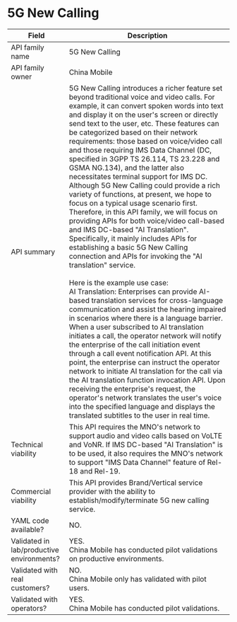 ﻿# 5G New Calling

| **Field** | Description | 
| ---- | ----- |
| API family name | 5G New Calling |
| API family owner | China Mobile |
| API summary |5G New Calling introduces a richer feature set beyond traditional voice and video calls. For example, it can convert spoken words into text and display it on the user's screen or directly send text to the user, etc. These features can be categorized based on their network requirements: those based on voice/video call and those requiring IMS Data Channel (DC, specified in 3GPP TS 26.114, TS 23.228 and GSMA NG.134), and the latter also necessitates terminal support for IMS DC. Although 5G New Calling could provide a rich variety of functions, at present, we hope to focus on a typical usage scenario first. Therefore, in this API family, we will focus on providing APIs for both voice/video call-based and IMS DC-based "AI Translation". Specifically, it mainly includes APIs for establishing a basic 5G New Calling connection and APIs for invoking the "AI translation" service.<br><br>Here is the example use case:<br>AI Translation: Enterprises can provide AI-based translation services for cross-language communication and assist the hearing impaired in scenarios where there is a language barrier. When a user subscribed to AI translation initiates a call, the operator network will notify the enterprise of the call initiation event through a call event notification API. At this point, the enterprise can instruct the operator network to initiate AI translation for the call via the AI translation function invocation API. Upon receiving the enterprise's request, the operator's network translates the user's voice into the specified language and displays the translated subtitles to the user in real time.|
| Technical viability | This API requires the MNO's network to support audio and video calls based on VoLTE and VoNR. If IMS DC-based "AI Translation" is to be used, it also requires the MNO's  network to support "IMS Data Channel" feature of Rel-18 and Rel-19.|
| Commercial viability | This API provides Brand/Vertical service provider with the ability to establish/modify/terminate 5G new calling service.|
| YAML code available? | NO.|
| Validated in lab/productive environments? | YES. <br>China Mobile has conducted pilot validations on  productive environments.|
| Validated with real customers? | NO.<br> China Mobile only has validated with pilot users.|
| Validated with operators? |  YES.<br> China Mobile has conducted pilot validations.|

